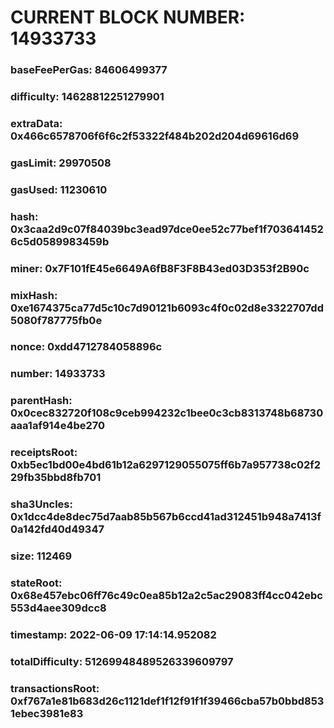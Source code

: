 # CURRENT BLOCK NUMBER: 14933733

### baseFeePerGas: 84606499377
### difficulty: 14628812251279901
### extraData: 0x466c6578706f6f6c2f53322f484b202d204d69616d69
### gasLimit: 29970508
### gasUsed: 11230610
### hash: 0x3caa2d9c07f84039bc3ead97dce0ee52c77bef1f7036414526c5d0589983459b
### miner: 0x7F101fE45e6649A6fB8F3F8B43ed03D353f2B90c
### mixHash: 0xe1674375ca77d5c10c7d90121b6093c4f0c02d8e3322707dd5080f787775fb0e
### nonce: 0xdd4712784058896c
### number: 14933733
### parentHash: 0x0cec832720f108c9ceb994232c1bee0c3cb8313748b68730aaa1af914e4be270
### receiptsRoot: 0xb5ec1bd00e4bd61b12a6297129055075ff6b7a957738c02f229fb35bbd8fb701
### sha3Uncles: 0x1dcc4de8dec75d7aab85b567b6ccd41ad312451b948a7413f0a142fd40d49347
### size: 112469
### stateRoot: 0x68e457ebc06ff76c49c0ea85b12a2c5ac29083ff4cc042ebc553d4aee309dcc8
### timestamp: 2022-06-09 17:14:14.952082
### totalDifficulty: 51269948489526339609797
### transactionsRoot: 0xf767a1e81b683d26c1121def1f12f91f1f39466cba57b0bbd8531ebec3981e83
